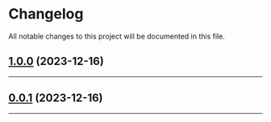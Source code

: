 <!--- BEGIN HEADER -->
# Changelog

All notable changes to this project will be documented in this file.
<!--- END HEADER -->

## [1.0.0](https://github.com/kristos80/pdo-factory/compare/v0.0.1...v1.0.0) (2023-12-16)


---

## [0.0.1](https://github.com/kristos80/pdo-factory/compare/0.0.0...v0.0.1) (2023-12-16)


---


